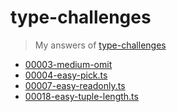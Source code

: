 # type-challenges
> My answers of [type-challenges](https://github.com/type-challenges/type-challenges)

- [00003-medium-omit](https://github.com/linyawun/type-challenges/blob/main/00003-medium-omit.ts)
- [00004-easy-pick.ts](https://github.com/linyawun/type-challenges/blob/main/00004-easy-pick.ts)
- [00007-easy-readonly.ts](https://github.com/linyawun/type-challenges/blob/main/00007-easy-readonly.ts)
- [00018-easy-tuple-length.ts](https://github.com/linyawun/type-challenges/blob/main/00018-easy-tuple-length.ts)
